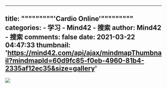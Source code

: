 
---
title: """""""""'Cardio Online'"""""""""
categories: 
    - 学习
    - Mind42 - 搜索
author: Mind42 - 搜索
comments: false
date: 2021-03-22 04:47:33
thumbnail: 'https://mind42.com/api/ajax/mindmapThumbnail?mindmapId=60d9fc85-f0eb-4960-81b4-2335af12ec35&size=gallery'
---

<div>   
<img src="https://mind42.com/api/ajax/mindmapThumbnail?mindmapId=60d9fc85-f0eb-4960-81b4-2335af12ec35&size=gallery" referrerpolicy="no-referrer"><p>
                                    </p>  
</div>
            